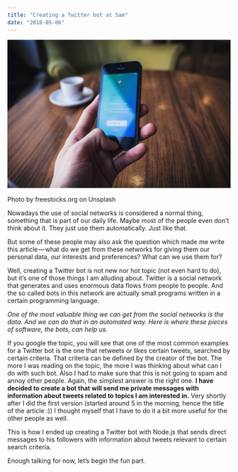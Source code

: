 ```yaml
---
title: "Creating a Twitter bot at 5am"
date: "2018-05-06"
---
```


![Creating a twitter bot](./creating-twitter-bot-head-img.jpeg)

Photo by freestocks.org on Unsplash

Nowadays the use of social networks is considered a normal thing, something that is part of our daily life. Maybe most of the people even don’t think about it. They just use them automatically. Just like that.

But some of these people may also ask the question which made me write this article — what do we get from these networks for giving them our personal data, our interests and preferences? What can we use them for?

Well, creating a Twitter bot is not new nor hot topic (not even hard to do), but it’s one of those things I am alluding about. Twitter is a social network that generates and uses enormous data flows from people to people. And the so called bots in this network are actually small programs written in a certain programming language.

_One of the most valuable thing we can get from the social networks is the data. And we can do that in an automated way. Here is where these pieces of software, the bots, can help us._

If you google the topic, you will see that one of the most common examples for a Twitter bot is the one that retweets or likes certain tweets, searched by certain criteria. That criteria can be defined by the creator of the bot. The more I was reading on the topic, the more I was thinking about what can I do with such bot. Also I had to make sure that this is not going to spam and annoy other people. Again, the simplest answer is the right one. __I have decided to create a bot that will send me private messages with information about tweets related to topics I am interested in.__ Very shortly after I did the first version (started around 5 in the morning, hence the title of the article :)) I thought myself that I have to do it a bit more useful for the other people as well.

This is how I ended up creating a Twitter bot with Node.js that sends direct messages to his followers with information about tweets relevant to certain search criteria.

Enough talking for now, let’s begin the fun part.
